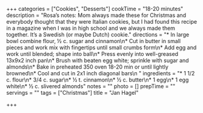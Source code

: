 +++
categories = ["Cookies", "Desserts"]
cookTime = "18-20 minutes"
description = "Rosa’s notes: Mom always made these for Christmas and everybody thought that they were Italian cookies, but I had found this recipe in a magazine when I was in high school and we always made them together. It’s a Swedish (or maybe Dutch) cookie.​​"
directions = "* ​In large bowl combine flour, ½ c. sugar and cinnamon\n* ​Cut in butter in small pieces and work mix with fingertips until small crumbs form\n* Add egg and work until blended; shape into ball\n* ​Press evenly into well-greased 13x9x2 inch pan\n* ​Brush with beaten egg white; sprinkle with sugar and almonds\n* ​Bake in preheated 350 oven 18-20 min or until lightly browned\n* ​Cool and cut in 2x1 inch diagonal bars\n  ​​​"
ingredients = "* 1 1/2 c. flour\n* ​3/4 c. sugar\n* ​½ t. cinnamon\n* ​½ c. butter\n* ​1 egg\n* ​1 egg white\n* ​½ c. slivered almonds"
notes = ""
photo = []
prepTime = ""
servings = ""
tags = ["Christmas"]
title = "Jan Hagel"

+++
